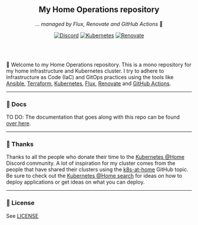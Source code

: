 <div align="center">

## My Home Operations repository

_... managed by Flux, Renovate and GitHub Actions_ :robot:

</div>

<div align="center">

[![Discord](https://img.shields.io/discord/673534664354430999?style=for-the-badge&label&logo=discord&logoColor=white&color=blue)](https://discord.gg/k8s-at-home)
[![Kubernetes](https://img.shields.io/badge/v1.28-blue?style=for-the-badge&logo=kubernetes&logoColor=white)](https://www.talos.dev/)
[![Renovate](https://img.shields.io/github/actions/workflow/status/kireque/home-ops/schedule-renovate.yaml?branch=main&label=&logo=renovatebot&style=for-the-badge&color=blue)](https://github.com/kireque/home-ops/actions/workflows/schedule-renovate.yaml)

</div>
<br><br>

👋 Welcome to my Home Operations repository. This is a mono repository for my home infrastructure and Kubernetes cluster. I try to adhere to Infrastructure as Code (IaC) and GitOps practices using the tools like [Ansible](https://www.ansible.com/), [Terraform](https://www.terraform.io/), [Kubernetes](https://kubernetes.io/), [Flux](https://github.com/fluxcd/flux2), [Renovate](https://github.com/renovatebot/renovate) and [GitHub Actions](https://github.com/features/actions).

---

### 📖 Docs

TO DO: The documentation that goes along with this repo can be found [over here](https://kireque.github.io/home-ops/).

---

### :handshake: Thanks

Thanks to all the people who donate their time to the [Kubernetes @Home](https://discord.gg/k8s-at-home) Discord community. A lot of inspiration for my cluster comes from the people that have shared their clusters using the [k8s-at-home](https://github.com/topics/k8s-at-home) GitHub topic. Be sure to check out the [Kubernetes @Home search](https://nanne.dev/k8s-at-home-search/) for ideas on how to deploy applications or get ideas on what you can deploy.

---

### 🔏 License

See [LICENSE](https://github.com/kireque/home-ops/blob/main/LICENSE)
